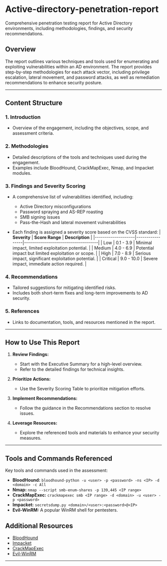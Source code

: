 # Active-directory-penetration-report
Comprehensive penetration testing report for Active Directory environments, including methodologies, findings, and security recommendations.

## Overview
The report outlines various techniques and tools used for enumerating and exploiting vulnerabilities within an AD environment. The report provides step-by-step methodologies for each attack vector, including privilege escalation, lateral movement, and password attacks, as well as remediation recommendations to enhance security posture.

---

## Content Structure

### 1. **Introduction**
- Overview of the engagement, including the objectives, scope, and assessment criteria.

### 2. **Methodologies**
- Detailed descriptions of the tools and techniques used during the engagement.
- Examples include BloodHound, CrackMapExec, Nmap, and Impacket modules.

### 3. **Findings and Severity Scoring**
- A comprehensive list of vulnerabilities identified, including:
  - Active Directory misconfigurations
  - Password spraying and AS-REP roasting
  - SMB signing issues
  - Pass-the-Hash and lateral movement vulnerabilities
  
- Each finding is assigned a severity score based on the CVSS standard:
  | **Severity**       | **Score Range** | **Description**                     |
  |--------------------|-----------------|-------------------------------------|
  | Low               | 0.1 - 3.9      | Minimal impact, limited exploitation potential. |
  | Medium            | 4.0 - 6.9      | Potential impact but limited exploitation or scope. |
  | High              | 7.0 - 8.9      | Serious impact, significant exploitation potential. |
  | Critical          | 9.0 - 10.0     | Severe impact, immediate action required.         |

### 4. **Recommendations**
- Tailored suggestions for mitigating identified risks.
- Includes both short-term fixes and long-term improvements to AD security.

### 5. **References**
- Links to documentation, tools, and resources mentioned in the report.

---

## How to Use This Report

1. **Review Findings:**
   - Start with the Executive Summary for a high-level overview.
   - Refer to the detailed findings for technical insights.

2. **Prioritize Actions:**
   - Use the Severity Scoring Table to prioritize mitigation efforts.

3. **Implement Recommendations:**
   - Follow the guidance in the Recommendations section to resolve issues.

4. **Leverage Resources:**
   - Explore the referenced tools and materials to enhance your security measures.

---

## Tools and Commands Referenced
Key tools and commands used in the assessment:
- **BloodHound:** `bloodhound-python -u <user> -p <password> -ns <IP> -d <domain> -c All`
- **Nmap:** `nmap --script smb-enum-shares -p 139,445 <IP range>`
- **CrackMapExec:** `crackmapexec smb <IP range> -d <domain> -u <user> -p <password>`
- **Impacket:** `secretsdump.py <domain>/<user>:<password>@<IP>`
- **Evil-WinRM:** A popular WinRM shell for pentesters.

## Additional Resources
- [BloodHound](https://github.com/BloodHoundAD/BloodHound)
- [Impacket](https://github.com/SecureAuthCorp/impacket)
- [CrackMapExec](https://github.com/Porchetta-Industries/CrackMapExec)
- [Evil-WinRM](https://github.com/Hackplayers/evil-winrm)

---
